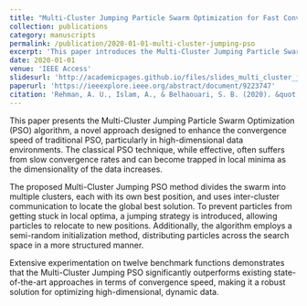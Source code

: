 ```yaml
---
title: "Multi-Cluster Jumping Particle Swarm Optimization for Fast Convergence"
collection: publications
category: manuscripts
permalink: /publication/2020-01-01-multi-cluster-jumping-pso
excerpt: 'This paper introduces the Multi-Cluster Jumping Particle Swarm Optimization (PSO) algorithm, designed to address the limitations of classical PSO by improving convergence speed and avoiding local minima, particularly in high-dimensional data spaces.'
date: 2020-01-01
venue: 'IEEE Access'
slidesurl: 'http://academicpages.github.io/files/slides_multi_cluster_jumping_pso.pdf'
paperurl: 'https://ieeexplore.ieee.org/abstract/document/9223747'
citation: 'Rehman, A. U., Islam, A., & Belhaouari, S. B. (2020). &quot;Multi-Cluster Jumping Particle Swarm Optimization for Fast Convergence.&quot; <i>IEEE Access</i>, 8, 189382--189394. https://doi.org/10.1109/ACCESS.2020.3031003'
---
```


This paper presents the Multi-Cluster Jumping Particle Swarm Optimization (PSO) algorithm, a novel approach designed to enhance the convergence speed of traditional PSO, particularly in high-dimensional data environments. The classical PSO technique, while effective, often suffers from slow convergence rates and can become trapped in local minima as the dimensionality of the data increases.

The proposed Multi-Cluster Jumping PSO method divides the swarm into multiple clusters, each with its own best position, and uses inter-cluster communication to locate the global best solution. To prevent particles from getting stuck in local optima, a jumping strategy is introduced, allowing particles to relocate to new positions. Additionally, the algorithm employs a semi-random initialization method, distributing particles across the search space in a more structured manner.

Extensive experimentation on twelve benchmark functions demonstrates that the Multi-Cluster Jumping PSO significantly outperforms existing state-of-the-art approaches in terms of convergence speed, making it a robust solution for optimizing high-dimensional, dynamic data.
